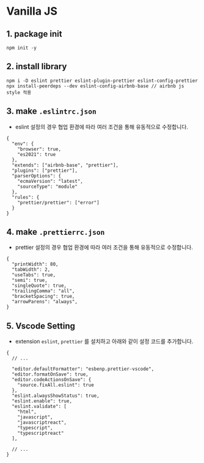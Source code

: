 # Vanilla JS

## 1. package init

```
npm init -y
```

## 2. install library

```
npm i -D eslint prettier eslint-plugin-prettier eslint-config-prettier
npx install-peerdeps --dev eslint-config-airbnb-base // airbnb js style 적용
```

## 3. make `.eslintrc.json`

- eslint 설정의 경우 협업 환경에 따라 여러 조건을 통해 유동적으로 수정합니다.

```
{
  "env": {
    "browser": true,
    "es2021": true
  },
  "extends": ["airbnb-base", "prettier"],
  "plugins": ["prettier"],
  "parserOptions": {
    "ecmaVersion": "latest",
    "sourceType": "module"
  },
  "rules": {
    "prettier/prettier": ["error"]
  }
}
```

## 4. make `.prettierrc.json`

- prettier 설정의 경우 협업 환경에 따라 여러 조건을 통해 유동적으로 수정합니다.

```
{
  "printWidth": 80,
  "tabWidth": 2,
  "useTabs": true,
  "semi": true,
  "singleQuote": true,
  "trailingComma": "all",
  "bracketSpacing": true,
  "arrowParens": "always",
}
```

## 5. Vscode Setting

- extension `eslint`, `prettier` 를 설치하고 아래와 같이 설정 코드를 추가합니다.

```
{
  // ...

  "editor.defaultFormatter": "esbenp.prettier-vscode",
  "editor.formatOnSave": true,
  "editor.codeActionsOnSave": {
    "source.fixAll.eslint": true
  },
  "eslint.alwaysShowStatus": true,
  "eslint.enable": true,
  "eslint.validate": [
    "html",
    "javascript",
    "javascriptreact",
    "typescript",
    "typescriptreact"
  ],

  // ...
}
```

